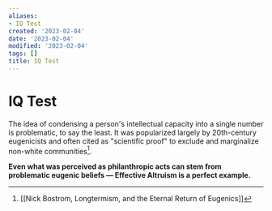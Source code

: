 ```yaml
---
aliases:
- IQ Test
created: '2023-02-04'
date: '2023-02-04'
modified: '2023-02-04'
tags: []
title: IQ Test
---
```


# IQ Test

The idea of condensing a person's intellectual capacity into a single number is problematic, to say the least. It was popularized largely by 20th-century eugenicists and often cited as "scientific proof" to exclude and marginalize non-white communities[^1].

**Even what was perceived as philanthropic acts can stem from problematic eugenic beliefs — Effective Altruism is a perfect example.**

[^1]: [[Nick Bostrom, Longtermism, and the Eternal Return of Eugenics]]